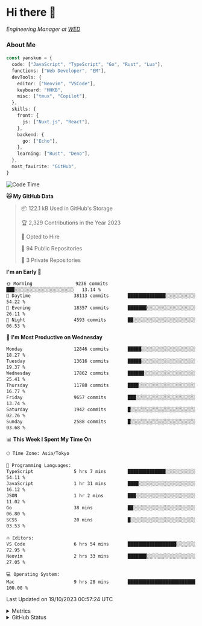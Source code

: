 # Hi there&nbsp;:wave:

<!-- ![Alt text](https://spotify-recently-played-readme.vercel.app/api?user=31kynbuubkiu3r4qh4hjuaglhfay) -->

_Engineering Manager at [WED](https://github.com/wedinc)_

### About Me

```ts
const yanskun = {
  code: ["JavaScript", "TypeScript", "Go", "Rust", "Lua"],
  functions: ["Web Developer", "EM"],
  devTools: {
    editor: ["Neovim", "VSCode"],
    keyboard: "HHKB",
    misc: ["tmux", "Copilot"],
  },
  skills: {
    front: {
      js: ["Nuxt.js", "React"],
    },
    backend: {
      go: ["Echo"],
    },
    learning: ["Rust", "Deno"],
  },
  most_favirite: "GitHub",
}
```

<!--START_SECTION:waka-->
![Code Time](http://img.shields.io/badge/Code%20Time-511%20hrs%2038%20mins-blue)

**🐱 My GitHub Data** 

> 📦 122.1 kB Used in GitHub's Storage 
 > 
> 🏆 2,329 Contributions in the Year 2023
 > 
> 💼 Opted to Hire
 > 
> 📜 94 Public Repositories 
 > 
> 🔑 3 Private Repositories 
 > 
**I'm an Early 🐤** 

```text
🌞 Morning                9236 commits        ███░░░░░░░░░░░░░░░░░░░░░░   13.14 % 
🌆 Daytime                38113 commits       ██████████████░░░░░░░░░░░   54.22 % 
🌃 Evening                18357 commits       ███████░░░░░░░░░░░░░░░░░░   26.11 % 
🌙 Night                  4593 commits        ██░░░░░░░░░░░░░░░░░░░░░░░   06.53 % 
```
📅 **I'm Most Productive on Wednesday** 

```text
Monday                   12846 commits       █████░░░░░░░░░░░░░░░░░░░░   18.27 % 
Tuesday                  13616 commits       █████░░░░░░░░░░░░░░░░░░░░   19.37 % 
Wednesday                17862 commits       ██████░░░░░░░░░░░░░░░░░░░   25.41 % 
Thursday                 11788 commits       ████░░░░░░░░░░░░░░░░░░░░░   16.77 % 
Friday                   9657 commits        ███░░░░░░░░░░░░░░░░░░░░░░   13.74 % 
Saturday                 1942 commits        █░░░░░░░░░░░░░░░░░░░░░░░░   02.76 % 
Sunday                   2588 commits        █░░░░░░░░░░░░░░░░░░░░░░░░   03.68 % 
```


📊 **This Week I Spent My Time On** 

```text
🕑︎ Time Zone: Asia/Tokyo

💬 Programming Languages: 
TypeScript               5 hrs 7 mins        ██████████████░░░░░░░░░░░   54.11 % 
JavaScript               1 hr 31 mins        ████░░░░░░░░░░░░░░░░░░░░░   16.12 % 
JSON                     1 hr 2 mins         ███░░░░░░░░░░░░░░░░░░░░░░   11.02 % 
Go                       38 mins             ██░░░░░░░░░░░░░░░░░░░░░░░   06.80 % 
SCSS                     20 mins             █░░░░░░░░░░░░░░░░░░░░░░░░   03.53 % 

🔥 Editors: 
VS Code                  6 hrs 54 mins       ██████████████████░░░░░░░   72.95 % 
Neovim                   2 hrs 33 mins       ███████░░░░░░░░░░░░░░░░░░   27.05 % 

💻 Operating System: 
Mac                      9 hrs 28 mins       █████████████████████████   100.00 % 
```


 Last Updated on 19/10/2023 00:57:24 UTC
<!--END_SECTION:waka-->

<details>
  <summary>Metrics</summary>
  <img src="https://github.com/yanskun/yanskun/blob/main/github-metrics.svg" alt="Metrics">
</details>

<details>
  <summary>GitHub Status</summary>
  <picture>
    <source media="(prefers-color-scheme: dark)" srcset="https://raw.githubusercontent.com/yanskun/yanskun/master/profile-summary-card-output/nord_dark/0-profile-details.svg">
   <img src="https://raw.githubusercontent.com/yanskun/yanskun/master/profile-summary-card-output/default/0-profile-details.svg">
  </picture>
  <br>
  <picture>
    <source media="(prefers-color-scheme: dark)" srcset="https://raw.githubusercontent.com/yanskun/yanskun/master/profile-summary-card-output/nord_dark/1-repos-per-language.svg">
   <img src="https://raw.githubusercontent.com/yanskun/yanskun/master/profile-summary-card-output/default/1-repos-per-language.svg">
  </picture>
  <picture>
    <source media="(prefers-color-scheme: dark)" srcset="https://raw.githubusercontent.com/yanskun/yanskun/master/profile-summary-card-output/nord_dark/2-most-commit-language.svg">
   <img src="https://raw.githubusercontent.com/yanskun/yanskun/master/profile-summary-card-output/default/2-most-commit-language.svg">
  </picture>
  <br>
  <picture>
    <source media="(prefers-color-scheme: dark)" srcset="https://raw.githubusercontent.com/yanskun/yanskun/master/profile-summary-card-output/nord_dark/3-stats.svg">
   <img src="https://raw.githubusercontent.com/yanskun/yanskun/master/profile-summary-card-output/default/3-stats.svg">
  </picture>
  <picture>
    <source media="(prefers-color-scheme: dark)" srcset="https://raw.githubusercontent.com/yanskun/yanskun/master/profile-summary-card-output/nord_dark/4-productive-time.svg">
   <img src="https://raw.githubusercontent.com/yanskun/yanskun/master/profile-summary-card-output/default/4-productive-time.svg">
  </picture>
</details>

